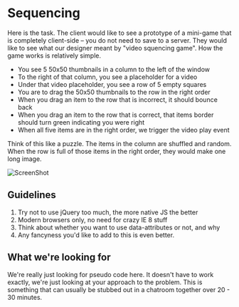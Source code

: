 
# Sequencing

Here is the task. The client would like to see a prototype of a mini-game that is completely client-side – you do not need to save to a server. They would like to see what our designer meant by "video squencing game". How the game works is relatively simple.

* You see 5 50x50 thumbnails in a column to the left of the window
* To the right of that column, you see a placeholder for a video
* Under that video placeholder, you see a row of 5 empty squares
* You are to drag the 50x50 thumbnails to the row in the right order
* When you drag an item to the row that is incorrect, it should bounce back 
* When you drag an item to the row that is correct, that items border should turn green indicating you were right
* When all five items are in the right order, we trigger the video play event

Think of this like a puzzle. The items in the column are shuffled and random. When the row is full of those items in the right order, they would make one long image. 

![ScreenShot](http://mindspacepdx.s3.amazonaws.com/github-images/video-sequence-diagram.png)

## Guidelines

1. Try not to use jQuery too much, the more native JS the better
2. Modern browsers only, no need for crazy IE 8 stuff
3. Think about whether you want to use data-attributes or not, and why
4. Any fancyness you'd like to add to this is even better.

## What we're looking for

We're really just looking for pseudo code here. It doesn't have to work exactly, we're just looking at your approach to the problem. This is something that can usually be stubbed out in a chatroom together over 20 - 30 minutes.
